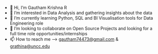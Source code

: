 - 👋 Hi, I’m Gautham Krishna R 
- 👀 I’m interested in Data Analysis and gathering insights about the data 
- 🌱 I’m currently learning Python, SQL and BI Visualisation tools  for Data Engineering role 
- 💞️ I’m looking to collaborate on Open Source Projects and looking for a full time role opportunities/internships 
- 📫 How to reach me  --> gautham74473@gmail.com & grathina@uncc.edu
<!---
gautham744473/gautham744473 is a ✨ special ✨ repository because its `README.md` (this file) appears on your GitHub profile.
You can click the Preview link to take a look at your changes.
--->

